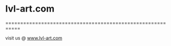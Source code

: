 # lvl-art.com
===========================================================

visit us @ www.lvl-art.com
